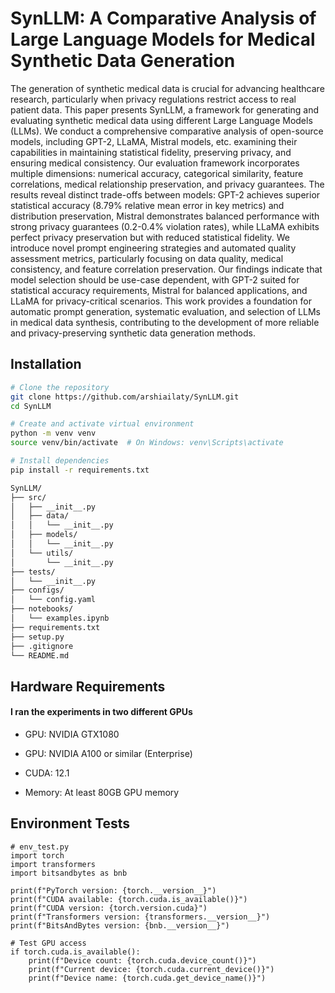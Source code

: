 # SynLLM: A Comparative Analysis of Large Language Models for Medical Synthetic Data Generation

The generation of synthetic medical data is crucial for advancing healthcare research, particularly when privacy regulations restrict access to real patient data. This paper presents SynLLM, a framework for generating and evaluating synthetic medical data using different Large Language Models (LLMs). We conduct a comprehensive comparative analysis of open-source models, including GPT-2, LLaMA, Mistral models, etc. examining their capabilities in maintaining statistical fidelity, preserving privacy, and ensuring medical consistency. Our evaluation framework incorporates multiple dimensions: numerical accuracy, categorical similarity, feature correlations, medical relationship preservation, and privacy guarantees. The results reveal distinct trade-offs between models: GPT-2 achieves superior statistical accuracy (8.79\% relative mean error in key metrics) and distribution preservation, Mistral demonstrates balanced performance with strong privacy guarantees (0.2-0.4\% violation rates), while LLaMA exhibits perfect privacy preservation but with reduced statistical fidelity. We introduce novel prompt engineering strategies and automated quality assessment metrics, particularly focusing on data quality, medical consistency, and feature correlation preservation. Our findings indicate that model selection should be use-case dependent, with GPT-2 suited for statistical accuracy requirements, Mistral for balanced applications, and LLaMA for privacy-critical scenarios. This work provides a foundation for automatic prompt generation, systematic evaluation, and selection of LLMs in medical data synthesis, contributing to the development of more reliable and privacy-preserving synthetic data generation methods.

## Installation

```bash
# Clone the repository
git clone https://github.com/arshiailaty/SynLLM.git
cd SynLLM

# Create and activate virtual environment
python -m venv venv
source venv/bin/activate  # On Windows: venv\Scripts\activate

# Install dependencies
pip install -r requirements.txt

SynLLM/
├── src/
│   ├── __init__.py
│   ├── data/
│   │   └── __init__.py
│   ├── models/
│   │   └── __init__.py
│   └── utils/
│       └── __init__.py
├── tests/
│   └── __init__.py
├── configs/
│   └── config.yaml
├── notebooks/
│   └── examples.ipynb
├── requirements.txt
├── setup.py
├── .gitignore
└── README.md
```

## Hardware Requirements
#### I ran the experiments in two different GPUs
- GPU: NVIDIA GTX1080

- GPU: NVIDIA A100 or similar (Enterprise)
- CUDA: 12.1
- Memory: At least 80GB GPU memory

## Environment Tests
```
# env_test.py
import torch
import transformers
import bitsandbytes as bnb

print(f"PyTorch version: {torch.__version__}")
print(f"CUDA available: {torch.cuda.is_available()}")
print(f"CUDA version: {torch.version.cuda}")
print(f"Transformers version: {transformers.__version__}")
print(f"BitsAndBytes version: {bnb.__version__}")

# Test GPU access
if torch.cuda.is_available():
    print(f"Device count: {torch.cuda.device_count()}")
    print(f"Current device: {torch.cuda.current_device()}")
    print(f"Device name: {torch.cuda.get_device_name()}")
```

